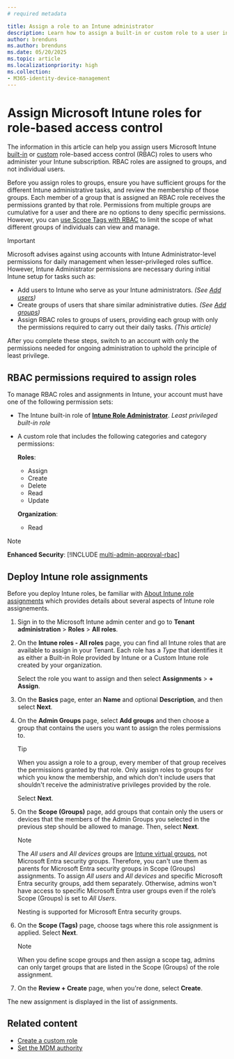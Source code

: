 ```yaml
---
# required metadata

title: Assign a role to an Intune administrator
description: Learn how to assign a built-in or custom role to a user in Microsoft Intune.
author: brenduns
ms.author: brenduns
ms.date: 05/20/2025
ms.topic: article
ms.localizationpriority: high
ms.collection:
- M365-identity-device-management
---
```


# Assign  Microsoft Intune roles for role-based access control

The information in this article can help you assign users Microsoft Intune [built-in](role-based-access-control.md#built-in-roles) or [custom](create-custom-role.md) role-based access control (RBAC) roles to users who administer your Intune subscription. RBAC roles are assigned to groups, and not individual users.

Before you assign roles to groups, ensure you have sufficient groups for the different Intune administrative tasks, and review the membership of those groups. Each member of a group that is assigned an RBAC role receives the permissions granted by that role. Permissions from multiple groups are cumulative for a user and there are no options to deny specific permissions. However, you can [use Scope Tags with RBAC](../fundamentals/scope-tags.md) to limit the scope of what different groups of individuals can view and manage.

> [!IMPORTANT]
> Microsoft advises against using accounts with Intune Administrator-level permissions for daily management when lesser-privileged roles suffice. However, Intune Administrator permissions are necessary during initial Intune setup for tasks such as:
>
> - Add users to Intune who serve as your Intune administrators. *(See [Add users](../fundamentals/users-add.md))*
> - Create groups of users that share similar administrative duties. *(See [Add groups](../fundamentals/groups-add.md))*
> - Assign RBAC roles to groups of users, providing each group with only the permissions required to carry out their daily tasks. *(This article)*
>
> After you complete these steps, switch to an account with only the permissions needed for ongoing administration to uphold the principle of least privilege.

## RBAC permissions required to assign roles

To manage RBAC roles and assignments in Intune, your account must have one of the following permission sets:

- The Intune built-in role of [**Intune Role Administrator**](../fundamentals/role-based-access-control.md#built-in-roles). *Least privileged built-in role*
- A custom role that includes the following categories and category permissions:

  **Roles**:
  - Assign
  - Create
  - Delete
  - Read
  - Update

  **Organization**:
  - Read

> [!NOTE]
> **Enhanced Security**: [!INCLUDE [multi-admin-approval-rbac](../includes/multi-admin-approval-rbac.md)]

## Deploy Intune role assignments

Before you deploy Intune roles, be familiar with [About Intune role assignments](../fundamentals/role-based-access-control.md#about-intune-role-assignments) which provides details about several aspects of Intune role assignements.

1. Sign in to the Microsoft Intune admin center and go to **Tenant administration** > **Roles** > **All roles**.

2. On the **Intune roles - All roles** page, you can find all Intune roles that are available to assign in your Tenant. Each role has a *Type* that identifies it as either a Built-in Role provided by Intune or a Custom Intune role created by your organization.

   Select the role you want to assign and then select **Assignments** > **+ Assign**.

3. On the **Basics** page, enter an **Name** and optional **Description**, and then select  **Next**.

4. On the **Admin Groups** page, select **Add groups** and then choose a group that contains the users you want to assign the roles permissions to.

   > [!TIP]
   > When you assign a role to a group, every member of that group receives the permissions granted by that role. Only assign roles to groups for which you know the membership, and which don't include users that shouldn't receive the administrative privileges provided by the role.

   Select **Next**.

5. On the **Scope (Groups)** page, add groups that contain only the users or devices that the members of the Admin Groups you selected in the previous step should be allowed to manage. Then, select **Next**.

   > [!NOTE]
   > The *All users* and *All devices* groups are [Intune virtual groups](groups-add.md#the-intune-all-users-and-all-devices-groups), not Microsoft Entra security groups. Therefore, you can't use them as parents for Microsoft Entra security groups in Scope (Groups) assignments. To assign  *All users* and *All devices* and specific Microsoft Entra security groups, add them separately. Otherwise, admins won't have access to specific Microsoft Entra user groups even if the role’s Scope (Groups) is set to *All Users*.
   >
   > Nesting is supported for Microsoft Entra security groups.

6. On the **Scope (Tags)** page, choose tags where this role assignment is applied. Select **Next**.

   > [!NOTE]
   > When you define scope groups and then assign a scope tag, admins can only target groups that are listed in the Scope (Groups) of the role assignment.

7. On the **Review + Create** page, when you're done, select **Create**.

The new assignment is displayed in the list of assignments.

## Related content

- [Create a custom role](../fundamentals/create-custom-role.md)
- [Set the MDM authority](../fundamentals/mdm-authority-set.md)


